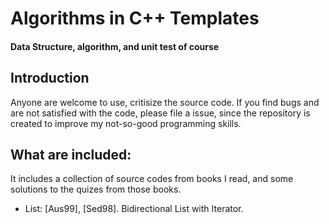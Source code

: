 # Algorithms in C++ Templates

#### Data Structure, algorithm, and unit test of course

## Introduction

Anyone are welcome to use, critisize the source code. If you find bugs and are not satisfied with the code, please file a issue, since the repository is created to improve my not-so-good programming skills.

## What are included:

 It includes a collection of source codes from books I read, and some solutions to the quizes from those books.

 - List: [Aus99], [Sed98]. Bidirectional List with Iterator.

  
